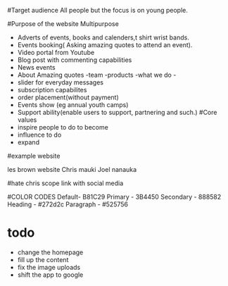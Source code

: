 #Target audience 
All people but the focus is on young people.

#Purpose of the website
Multipurpose
- Adverts of events, books and calenders,t shirt wrist bands.
- Events booking( Asking amazing quotes to attend an event).
- Video portal from Youtube
- Blog post with commenting capabilities
- News events
- About Amazing quotes -team -products -what we do -
- slider for everyday messages
- subscription capabilites
- order placement(without payment)
- Events show (eg annual youth camps)
- Support ability(enable users to support, partnering and such.)
#Core values
- inspire people to do to become
- influence to do
- expand

#example website

les brown website
Chris mauki
Joel nanauka

#hate
chris
scope
link with social media


#COLOR CODES
 Default- B81C29
 Primary - 3B4450
 Secondary - 888582
 Heading - #272d2c
 Paragraph - #525756


# todo
- change the homepage
- fill up the content
- fix the image uploads
- shift the app to google